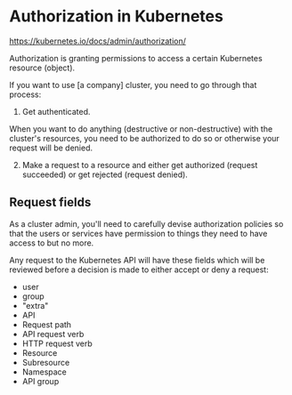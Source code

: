 # Authorization in Kubernetes

<https://kubernetes.io/docs/admin/authorization/>

Authorization is granting permissions to access a certain Kubernetes resource (object).

If you want to use [a company] cluster, you need to go through that process:

1. Get authenticated.

When you want to do anything (destructive or non-destructive) with the cluster's resources, you need to be authorized to do so or otherwise your request will be denied.

2. Make a request to a resource and either get authorized (request succeeded) or get rejected (request denied).

## Request fields

As a cluster admin, you'll need to carefully devise authorization policies so that the users or services have permission to things they need to have access to but no more.

Any request to the Kubernetes API will have these fields which will be reviewed before a decision is made to either accept or deny a request:

- user
- group
- "extra"
- API
- Request path
- API request verb
- HTTP request verb
- Resource
- Subresource
- Namespace
- API group
